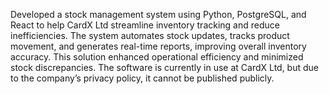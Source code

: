 Developed a stock management system using Python, PostgreSQL, and React to help CardX Ltd streamline inventory tracking and reduce inefficiencies. The system automates stock updates, tracks product movement, and generates real-time reports, improving overall inventory accuracy. This solution enhanced operational efficiency and minimized stock discrepancies. The software is currently in use at CardX Ltd, but due to the company’s privacy policy, it cannot be published publicly.
